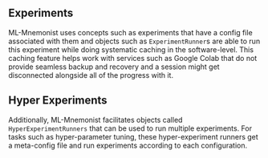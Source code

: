 
## Experiments


ML-Mnemonist uses concepts such as experiments that have a config file associated with them and objects such as `ExperimentRunner`s are able to run this experiment while doing systematic caching in the software-level. This caching feature helps work with services such as Google Colab that do not provide seamless backup and recovery and a session might get disconnected alongside all of the progress with it.


## Hyper Experiments

Additionally, ML-Mnemonist facilitates objects called `HyperExperimentRunners` that can be used to run multiple experiments. For tasks such as hyper-parameter tuning, these hyper-experiment runners get a meta-config file and run experiments according to each configuration. 
